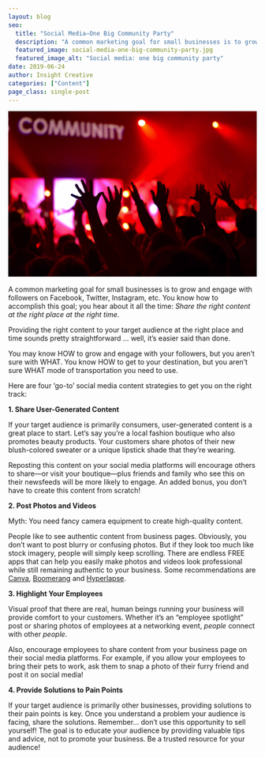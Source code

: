 ```yaml
---
layout: blog
seo:
  title: "Social Media—One Big Community Party"
  description: "A common marketing goal for small businesses is to grow and engage with followers on social media. Here are four ‘go-to’ social media content strategies to get you on the right track."
  featured_image: social-media-one-big-community-party.jpg
  featured_image_alt: "Social media: one big community party"
date: 2019-06-24
author: Insight Creative
categories: ["Content"]
page_class: single-post
---
```


![Social media: one big community party](social-media-one-big-community-party.jpg)

A common marketing goal for small businesses is to grow and engage with followers on Facebook, Twitter, Instagram, etc. You know how to accomplish this goal; you hear about it all the time: _Share the right content at the right place at the right time_.

Providing the right content to your target audience at the right place and time sounds pretty straightforward … well, it’s easier said than done.

You may know HOW to grow and engage with your followers, but you aren’t sure with WHAT. You know HOW to get to your destination, but you aren’t sure WHAT mode of transportation you need to use.

Here are four ‘go-to’ social media content strategies to get you on the right track:

**1. Share User-Generated Content**

If your target audience is primarily consumers, user-generated content is a great place to start. Let’s say you’re a local fashion boutique who also promotes beauty products. Your customers share photos of their new blush-colored sweater or a unique lipstick shade that they’re wearing.

Reposting this content on your social media platforms will encourage others to share—or visit your boutique—plus friends and family who see this on their newsfeeds will be more likely to engage. An added bonus, you don’t have to create this content from scratch!

**2. Post Photos and Videos**

Myth: You need fancy camera equipment to create high-quality content.

People like to see authentic content from business pages. Obviously, you don’t want to post blurry or confusing photos. But if they look too much like stock imagery, people will simply keep scrolling. There are endless FREE apps that can help you easily make photos and videos look professional while still remaining authentic to your business. Some recommendations are <a href="https://apps.apple.com/us/app/canva-graphic-design-photo-editing/id897446215" target="\_blank" rel="noreferrer">Canva</a>, <a href="https://apps.apple.com/us/app/boomerang-from-instagram/id1041596399" target="\_blank" rel="noreferrer">Boomerang</a> and <a href="https://apps.apple.com/us/app/hyperlapse-from-instagram/id740146917" target="\_blank" rel="noreferrer">Hyperlapse</a>.

**3. Highlight Your Employees**

Visual proof that there are real, human beings running your business will provide comfort to your customers. Whether it’s an “employee spotlight” post or sharing photos of employees at a networking event, _people_ connect with other _people_.

Also, encourage employees to share content from your business page on their social media platforms. For example, if you allow your employees to bring their pets to work, ask them to snap a photo of their furry friend and post it on social media!

**4. Provide Solutions to Pain Points**

If your target audience is primarily other businesses, providing solutions to their pain points is key. Once you understand a problem your audience is facing, share the solutions. Remember… don’t use this opportunity to sell yourself! The goal is to educate your audience by providing valuable tips and advice, not to promote your business. Be a trusted resource for your audience!
